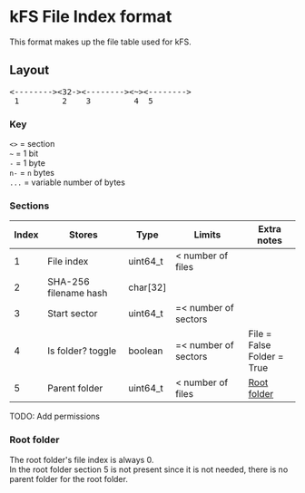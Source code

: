 # kFS File Index format

This format makes up the file table used for kFS.

## Layout

<pre>
<--------><32-><--------><~><-------->
 1         2    3         4  5
</pre>

### Key

`<>` = section <br>
`~` = 1 bit<br>
`-` = 1 byte<br>
`n-` = `n` bytes<br>
`...` = variable number of bytes<br>

### Sections

Index | Stores | Type | Limits | Extra notes
-- | - | - | - | - 
1 | File index | uint64_t | < number of files |
2 | SHA-256 filename hash | char[32] |  |
3 | Start sector | uint64_t | =< number of sectors  | 
4 | Is folder? toggle | boolean | =< number of sectors |  File = False<br>Folder = True
5 | Parent folder | uint64_t | < number of files | [Root folder](#root-folder)

TODO: Add permissions

### Root folder

The root folder's file index is always 0.<br>
In the root folder section 5 is not present since it is not needed, there is no parent folder for the root folder.